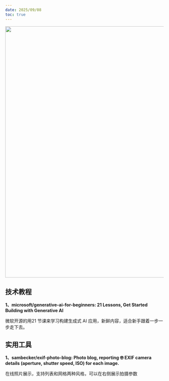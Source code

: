 ```yaml
---
date: 2025/09/08
toc: true
---
```


<img src="https://opengraph.githubassets.com/ca429031b0eb61f32ede3bf113182274692d23c83107fd0e74e8123342b3c2da/sambecker/exif-photo-blog" width="800" />

## 技术教程
**1、microsoft/generative-ai-for-beginners: 21 Lessons, Get Started Building with Generative AI**

微软开源的用21 节课来学习构建生成式 AI 应用，新鲜内容，适合新手跟着一步一步走下去。



## 实用工具
**1、sambecker/exif-photo-blog: Photo blog, reporting 🤓 EXIF camera details (aperture, shutter speed, ISO) for each image.**

在线照片展示，支持列表和网格两种风格，可以在右侧展示拍摄参数



